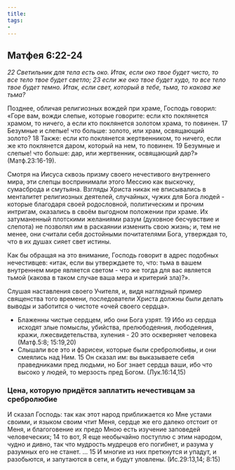 ```yaml
---
title: 
tags: 
- 
---
```


## Матфея 6:22-24

*22 Светильник для тела есть око. Итак, если око твое будет чисто, то все тело твое будет светло; 23 если же око твое будет худо, то все тело твое будет темно. Итак, если свет, который в тебе, тьма, то какова же тьма?*

Позднее, обличая религиозных вождей при храме, Господь говорил: «Горе вам, вожди слепые, которые говорите: если кто поклянется храмом, то ничего, а если кто поклянется золотом храма, то повинен. 17 Безумные и слепые! что больше: золото, или храм, освящающий золото? 18 Также: если кто поклянется жертвенником, то ничего, если же кто поклянется даром, который на нем, то повинен. 19 Безумные и слепые! что больше: дар, или жертвенник, освящающий дар?» (Матф.23:16-19). 

Смотря на Иисуса сквозь призму своего нечестивого внутреннего мира, эти слепцы воспринимали этого Мессию как выскочку, сумасброда и смутьяна. Взгляды Христа никак не вписывались в менталитет религиозных деятелей, случайных, чужих для Бога людей - которые благодаря своей родословной, политическим и прочим интригам, оказались в своём выгодном положении при храме. Их затуманенный плотскими желаниями разум (духовное бесчувствие и слепота) не позволял им в раскаянии изменить свою жизнь; и, тем не менее, они считали себя достойными почитателями Бога, утверждая то, что в их душах сияет свет истины. 

Как бы обращая на это внимание, Господь говорит в адрес подобных нечестивцев: «итак, если вы утверждаете то, что: тьма в вашем внутреннем мире является светом - что же тогда для вас является тьмой (какова в таком случае ваша мера и критерий зла)?». 

Слушая наставления своего Учителя, и, видя наглядный пример священства того времени, последователи Христа должны были делать выводы и заботится о чистоте «очей своего сердца». 

- Блаженны чистые сердцем, ибо они Бога узрят. 19 Ибо из сердца исходят злые помыслы, убийства, прелюбодеяния, любодеяния, кражи, лжесвидетельства, хуления - 20 это оскверняет человека (Матф.5:8; 15:19,20)
- Слышали все это и фарисеи, которые были сребролюбивы, и они смеялись над Ним. 15 Он сказал им: вы выказываете себя праведниками пред людьми, но Бог знает сердца ваши, ибо что высоко у людей, то мерзость пред Богом. (Лук.16:14,15)

### Цена, которую придётся заплатить нечестивцам за сребролюбие

И сказал Господь: так как этот народ приближается ко Мне устами своими, и языком своим чтит Меня, сердце же его далеко отстоит от Меня, и благоговение их предо Мною есть изучение заповедей человеческих; 14 то вот, Я еще необычайно поступлю с этим народом, чудно и дивно, так что мудрость мудрецов его погибнет, и разума у разумных его не станет. … 15 И многие из них преткнутся и упадут, и разобьются, и запутаются в сети, и будут уловлены. (Ис.29:13,14; 8:15)